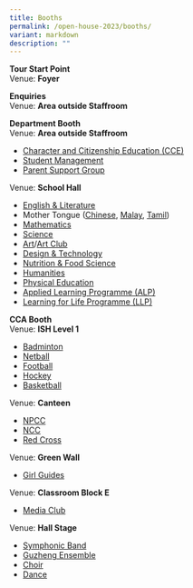 ```yaml
---
title: Booths
permalink: /open-house-2023/booths/
variant: markdown
description: ""
---
```

**Tour Start Point** <br>
Venue: **Foyer**

**Enquiries** <br>
Venue: **Area outside Staffroom**

**Department Booth** <br>
Venue: **Area outside Staffroom**
- [Character and Citizenship Education (CCE)](https://www.sengkangsec.moe.edu.sg/co-curriculum/character-and-citizenship-education-cce/)
- [Student Management](https://www.sengkangsec.moe.edu.sg/co-curriculum/student-management/)
- [Parent Support Group](https://www.sengkangsec.moe.edu.sg/about-skss/our-people/skss-partners/parents-support-group/)

Venue: **School Hall**
- [English &amp; Literature](https://www.sengkangsec.moe.edu.sg/curriculum/instructional-programme-ip/english-language-and-literature-department/)
- Mother Tongue ([Chinese](https://www.sengkangsec.moe.edu.sg/curriculum/instructional-programme-ip/mother-tongue/chinese-language-unit/), [Malay](https://www.sengkangsec.moe.edu.sg/curriculum/instructional-programme-ip/mother-tongue/malay-language-unit/), [Tamil](https://www.sengkangsec.moe.edu.sg/curriculum/instructional-programme-ip/mother-tongue/tamil-language-unit/))
- [Mathematics](https://www.sengkangsec.moe.edu.sg/curriculum/instructional-programme-ip/mathematics/)
- [Science](https://www.sengkangsec.moe.edu.sg/curriculum/instructional-programme-ip/science/)
- [Art](https://www.sengkangsec.moe.edu.sg/curriculum/instructional-programme-ip/design-and-aesthetics/art-unit/)/[Art Club](https://www.sengkangsec.moe.edu.sg/co-curriculum/co-curricular-activities-cca/clubs-n-societies/art-club/)
- [Design &amp; Technology](https://www.sengkangsec.moe.edu.sg/curriculum/instructional-programme-ip/design-and-aesthetics/design-and-technology-unit/)
- [Nutrition &amp; Food Science](https://www.sengkangsec.moe.edu.sg/curriculum/instructional-programme-ip/design-and-aesthetics/nutrition-and-food-science-unit/)
- [Humanities](https://www.sengkangsec.moe.edu.sg/curriculum/instructional-programme-ip/humanities/)
- [Physical Education](https://www.sengkangsec.moe.edu.sg/curriculum/instructional-programme-ip/physical-education/)
- [Applied Learning Programme (ALP)](https://www.sengkangsec.moe.edu.sg/curriculum/applied-learning-programme-alp/)
- [Learning for Life Programme (LLP)](https://www.sengkangsec.moe.edu.sg/curriculum/learning-for-life-programme-llp/)
	
**CCA Booth** <br>
Venue: **ISH Level 1** <br>
- [Badminton](https://www.sengkangsec.moe.edu.sg/co-curriculum/co-curricular-activities-cca/physical-sports/badminton/)
- [Netball](https://www.sengkangsec.moe.edu.sg/co-curriculum/co-curricular-activities-cca/physical-sports/netball/)
- [Football](https://www.sengkangsec.moe.edu.sg/co-curriculum/co-curricular-activities-cca/physical-sports/football/)
- [Hockey](https://www.sengkangsec.moe.edu.sg/co-curriculum/co-curricular-activities-cca/physical-sports/hockey/)
- [Basketball](https://www.sengkangsec.moe.edu.sg/co-curriculum/co-curricular-activities-cca/physical-sports/basketball/)

Venue: **Canteen** <br>
- [NPCC](https://www.sengkangsec.moe.edu.sg/co-curriculum/co-curricular-activities-cca/uniformed-groups/national-police-cadet-corps-npcc/)
- [NCC](https://www.sengkangsec.moe.edu.sg/co-curriculum/co-curricular-activities-cca/uniformed-groups/national-cadets-corp-ncc/)
- [Red Cross](https://www.sengkangsec.moe.edu.sg/co-curriculum/co-curricular-activities-cca/uniformed-groups/red-cross-youth/)

Venue: **Green Wall** <br>
- [Girl Guides](https://www.sengkangsec.moe.edu.sg/co-curriculum/co-curricular-activities-cca/uniformed-groups/girl-guides/)

Venue: **Classroom Block E** <br>
- [Media Club](https://www.sengkangsec.moe.edu.sg/co-curriculum/co-curricular-activities-cca/clubs-n-societies/media-services-club/)

Venue: **Hall Stage** <br>
- [Symphonic Band](https://www.sengkangsec.moe.edu.sg/co-curriculum/co-curricular-activities-cca/performing-arts-group/symphonic-band/)
- [Guzheng Ensemble](https://www.sengkangsec.moe.edu.sg/co-curriculum/co-curricular-activities-cca/performing-arts-group/guzheng-ensemble/)
- [Choir](https://www.sengkangsec.moe.edu.sg/co-curriculum/co-curricular-activities-cca/performing-arts-group/choir-sky-chorale/)
- [Dance](https://www.sengkangsec.moe.edu.sg/co-curriculum/co-curricular-activities-cca/performing-arts-group/modern-dance-amplify/)